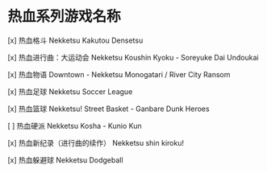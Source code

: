 ---
---
# 热血系列游戏名称

[x] 热血格斗 Nekketsu Kakutou Densetsu

[x] 热血进行曲：大运动会 Nekketsu Koushin Kyoku - Soreyuke Dai Undoukai

[x] 热血物语 Downtown - Nekketsu Monogatari / River City Ransom

[x] 热血足球 Nekketsu Soccer League

[x] 热血篮球 Nekketsu! Street Basket - Ganbare Dunk Heroes

[ ] 热血硬派 Nekketsu Kosha - Kunio Kun

[x] 热血新纪录（进行曲的续作） Nekketsu shin kiroku!

[x] 热血躲避球 Nekketsu Dodgeball

